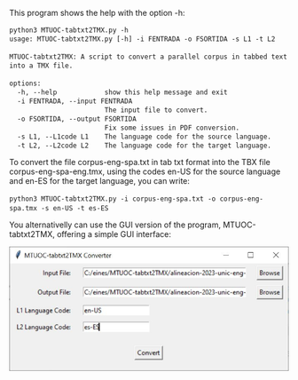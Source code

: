 This program shows the help with the option -h:

```
python3 MTUOC-tabtxt2TMX.py -h
usage: MTUOC-tabtxt2TMX.py [-h] -i FENTRADA -o FSORTIDA -s L1 -t L2

MTUOC-tabtxt2TMX: A script to convert a parallel corpus in tabbed text into a TMX file.

options:
  -h, --help            show this help message and exit
  -i FENTRADA, --input FENTRADA
                        The input file to convert.
  -o FSORTIDA, --output FSORTIDA
                        Fix some issues in PDF conversion.
  -s L1, --L1code L1    The language code for the source language.
  -t L2, --L2code L2    The language code for the target language.
```

To convert the file corpus-eng-spa.txt in tab txt format into the TBX file corpus-eng-spa-eng.tmx, using the codes en-US for the source language and en-ES for the target language, you can write:


`python3 MTUOC-tabtxt2TMX.py -i corpus-eng-spa.txt -o corpus-eng-spa.tmx -s en-US -t es-ES`

You alternativelly can use the GUI version of the program, MTUOC-tabtxt2TMX, offering a simple GUI interface:

![](https://github.com/mtuoc/tutorials/blob/main/images/MTUOC-tabtxt2TMX-GUI.JPG)
